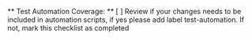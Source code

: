 ** Test Automation Coverage: **
[ ] Review if your changes needs to be included in automation scripts, if yes please add label test-automation. If not, mark this checklist as completed
